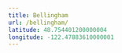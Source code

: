 ```yaml
---
title: Bellingham
url: /bellingham/
latitude: 48.754401200000004
longitude: -122.47883610000001
---
```

